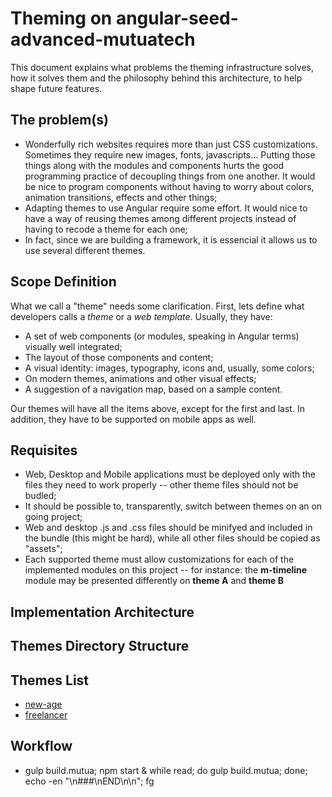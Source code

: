 # Theming on angular-seed-advanced-mutuatech

This document explains what problems the theming infrastructure solves, how it solves them and the philosophy behind this architecture, to help shape future features.

## The problem(s)
* Wonderfully rich websites requires more than just CSS customizations. Sometimes they require new images, fonts, javascripts... Putting those things along with the modules and components hurts the good programming practice of decoupling things from one another. It would be nice to program components without having to worry about colors, animation transitions, effects and other things;  
* Adapting themes to use Angular require some effort. It would nice to have a way of reusing themes among different projects instead of having to recode a theme for each one;
* In fact, since we are building a framework, it is essencial it allows us to use several different themes.

## Scope Definition
What we call a "theme" needs some clarification. First, lets define what developers calls a *theme* or a *web template*. Usually, they have:
 * A set of web components (or modules, speaking in Angular terms) visually well integrated;
 * The layout of those components and content;
 * A visual identity: images, typography, icons and, usually, some colors;
 * On modern themes, animations and other visual effects;
 * A suggestion of a navigation map, based on a sample content.

Our themes will have all the items above, except for the first and last. In addition, they have to be supported on mobile apps as well.

## Requisites
* Web, Desktop and Mobile applications must be deployed only with the files they need to work properly -- other theme files should not be budled;
* It should be possible to, transparently, switch between themes on an on going project;
* Web and desktop .js and .css files should be minifyed and included in the bundle (this might be hard), while all other files should be copied as "assets";
* Each supported theme must allow customizations for each of the implemented modules on this project -- for instance: the **m-timeline** module may be presented differently on **theme A** and **theme B**

## Implementation Architecture

## Themes Directory Structure

## Themes List
* [new-age](new-age/README.md)
* [freelancer](freelancer/README.md)

## Workflow
* gulp build.mutua; npm start & while read; do gulp build.mutua; done; echo -en "\n###\nEND\n\n"; fg